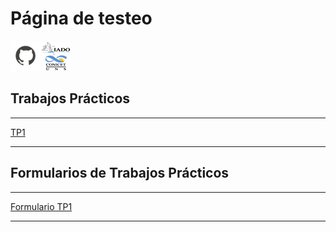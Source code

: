 
# Página de testeo

[![icon_github](./TPs/img/icon_github.png)](https://github.com/pepiamodeo)![icon_IADO](./TPs/img/logo_iado_2019_negro.png)

## Trabajos Prácticos

****

[TP1](https://github.com/pepiamodeo/cursotallerIADO/TPs/1_TP1.html)

****

## Formularios de Trabajos Prácticos

****

[Formulario TP1](https://forms.gle/FGYMaaPeP3s8k7Um6)

****
